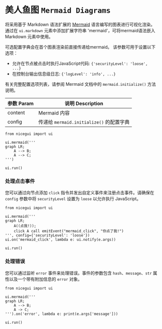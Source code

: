 # 美人鱼图 `Mermaid Diagrams`

将采用基于 Markdown 语法扩展的 [Mermaid](https://mermaid.js.org/)
语言编写的图表进行可视化渲染。
通过在 `ui.markdown` 元素中添加扩展字符串 'mermaid'，可将mermaid语法嵌入Markdown 元素中使用。

可选配置字典会在首个图表渲染前直接传递给mermaid。
该参数可用于设置以下选项：

- 允许在节点被点击时执行JavaScript代码: `{'securityLevel': 'loose', ...} `
- 在控制台输出信息级日志: `{'logLevel': 'info', ...}`

有关完整配置选项列表，请参阅 Mermaid 文档中的 `mermaid.initialize()` 方法说明。

| 参数 Param | 说明 Description |
| ---------- | ---------------- |
| content    | Mermaid 内容     |
| config     | 传递给 `mermaid.initialize()` 的配置字典 |

```python:line-numbers
from nicegui import ui

ui.mermaid('''
graph LR;
    A --> B;
    A --> C;
''')

ui.run()
```

### 处理点击事件

您可以通过向节点添加 `click` 指令并发出自定义事件来注册点击事件。请确保在 `config` 参数中将 `securityLevel` 设置为 `loose` 以允许执行 JavaScript。

```python:line-numbers
from nicegui import ui

ui.mermaid('''
graph LR;
    A((点我!));
    click A call emitEvent("mermaid_click", "你点了我!")
''', config={'securityLevel': 'loose'})
ui.on('mermaid_click', lambda e: ui.notify(e.args))

ui.run()
```

### 处理错误

您可以通过监听 `error` 事件来处理错误。事件的参数包含 `hash`、`message`、`str` 属性以及一个带有附加信息的 `error` 对象。

```python:line-numbers
from nicegui import ui

ui.mermaid('''
graph LR;
    A --> B;
    A -> C;
''').on('error', lambda e: print(e.args['message']))

ui.run()
```